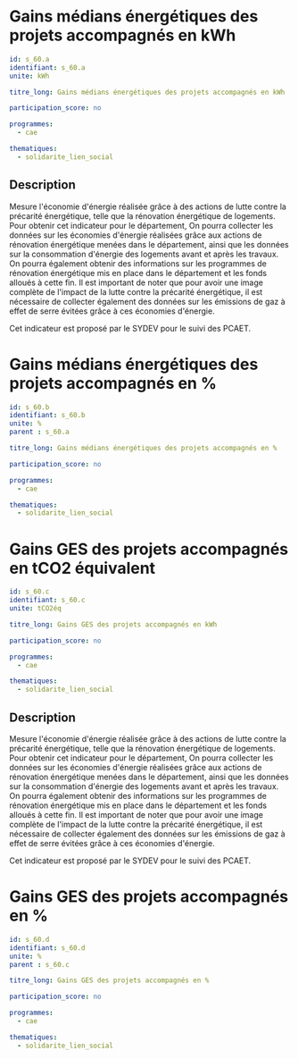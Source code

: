 # Gains médians énergétiques des projets accompagnés en kWh

```yaml
id: s_60.a
identifiant: s_60.a
unite: kWh

titre_long: Gains médians énergétiques des projets accompagnés en kWh

participation_score: no

programmes:
  - cae

thematiques:
  - solidarite_lien_social
```
## Description
Mesure l'économie d'énergie réalisée grâce à des actions de lutte contre la précarité énergétique, telle que la rénovation énergétique de logements. Pour obtenir cet indicateur pour le département, On pourra collecter les données sur les économies d'énergie réalisées grâce aux actions de rénovation énergétique menées dans le département, ainsi que les données sur la consommation d'énergie des logements avant et après les travaux. On pourra également obtenir des informations sur les programmes de rénovation énergétique mis en place dans le département et les fonds alloués à cette fin. Il est important de noter que pour avoir une image complète de l'impact de la lutte contre la précarité énergétique, il est nécessaire de collecter également des données sur les émissions de gaz à effet de serre évitées grâce à ces économies d'énergie.

Cet indicateur est proposé par le SYDEV pour le suivi des PCAET.

# Gains médians énergétiques des projets accompagnés en %

```yaml
id: s_60.b
identifiant: s_60.b
unite: %
parent : s_60.a

titre_long: Gains médians énergétiques des projets accompagnés en %

participation_score: no

programmes:
  - cae

thematiques:
  - solidarite_lien_social
```

# Gains GES des projets accompagnés en tCO2 équivalent

```yaml
id: s_60.c
identifiant: s_60.c
unite: tCO2éq

titre_long: Gains GES des projets accompagnés en kWh

participation_score: no

programmes:
  - cae

thematiques:
  - solidarite_lien_social
```
## Description
Mesure l'économie d'énergie réalisée grâce à des actions de lutte contre la précarité énergétique, telle que la rénovation énergétique de logements. Pour obtenir cet indicateur pour le département, On pourra collecter les données sur les économies d'énergie réalisées grâce aux actions de rénovation énergétique menées dans le département, ainsi que les données sur la consommation d'énergie des logements avant et après les travaux. On pourra également obtenir des informations sur les programmes de rénovation énergétique mis en place dans le département et les fonds alloués à cette fin. Il est important de noter que pour avoir une image complète de l'impact de la lutte contre la précarité énergétique, il est nécessaire de collecter également des données sur les émissions de gaz à effet de serre évitées grâce à ces économies d'énergie.

Cet indicateur est proposé par le SYDEV pour le suivi des PCAET.

# Gains GES des projets accompagnés en %

```yaml
id: s_60.d
identifiant: s_60.d
unite: %
parent : s_60.c

titre_long: Gains GES des projets accompagnés en %

participation_score: no

programmes:
  - cae

thematiques:
  - solidarite_lien_social
```
